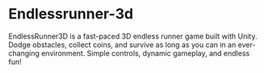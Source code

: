 # Endlessrunner-3d
EndlessRunner3D is a fast-paced 3D endless runner game built with Unity. Dodge obstacles, collect coins, and survive as long as you can in an ever-changing environment. Simple controls, dynamic gameplay, and endless fun!

